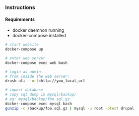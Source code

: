 ### Instructions

#### Requirements
- docker daemnon running
- docker-compose installed

```bash
# start website
docker-compose up

# enter web server
docker-compose exec web bash

# Login as admin
# from inside the web server:
drush uli --url=http://you_local_url

# import database
# copy sql dump in mysql/backup/
# eg: mysql/backup/foo.sql.gz
docker-compose exec mysql bash
gunzip -c /backup/foo.sql.gz | mysql -u root -ptest drupal
```
